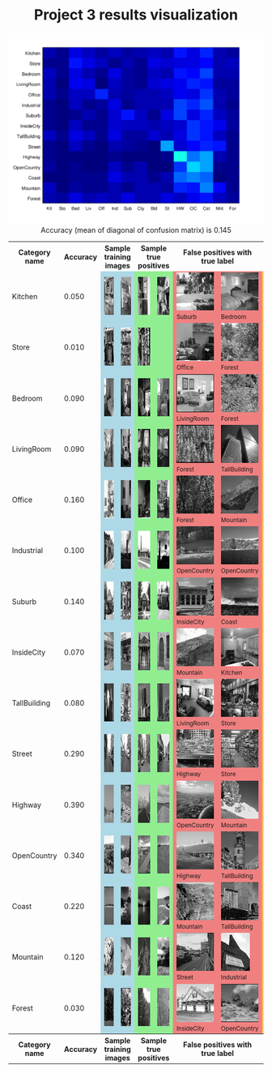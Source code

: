 <center>
<h1>Project 3 results visualization</h1>
<img src="confusion_matrix.png">

<br>
Accuracy (mean of diagonal of confusion matrix) is 0.145
<p>

<table border=0 cellpadding=4 cellspacing=1>
<tr>
<th>Category name</th>
<th>Accuracy</th>
<th colspan=2>Sample training images</th>
<th colspan=2>Sample true positives</th>
<th colspan=2>False positives with true label</th>
<th colspan=2>False negatives with wrong predicted label</th>
</tr>
<tr>
<td>Kitchen</td>
<td>0.050</td>
<td bgcolor=LightBlue><img src="thumbnails/Kitchen_image_0065.jpg" width=61 height=75></td>
<td bgcolor=LightBlue><img src="thumbnails/Kitchen_image_0112.jpg" width=100 height=75></td>
<td bgcolor=LightGreen><img src="thumbnails/Kitchen_image_0018.jpg" width=100 height=75></td>
<td bgcolor=LightGreen><img src="thumbnails/Kitchen_image_0128.jpg" width=115 height=75></td>
<td bgcolor=LightCoral><img src="thumbnails/Suburb_image_0088.jpg" width=113 height=75><br><small>Suburb</small></td>
<td bgcolor=LightCoral><img src="thumbnails/Bedroom_image_0144.jpg" width=100 height=75><br><small>Bedroom</small></td>
<td bgcolor=#FFBB55><img src="thumbnails/Kitchen_image_0182.jpg" width=100 height=75><br><small>Suburb</small></td>
<td bgcolor=#FFBB55><img src="thumbnails/Kitchen_image_0156.jpg" width=91 height=75><br><small>LivingRoom</small></td>
</tr>
<tr>
<td>Store</td>
<td>0.010</td>
<td bgcolor=LightBlue><img src="thumbnails/Store_image_0103.jpg" width=106 height=75></td>
<td bgcolor=LightBlue><img src="thumbnails/Store_image_0064.jpg" width=57 height=75></td>
<td bgcolor=LightGreen><img src="thumbnails/Store_image_0015.jpg" width=100 height=75></td>
<td bgcolor=LightGreen></td>
<td bgcolor=LightCoral><img src="thumbnails/Office_image_0074.jpg" width=109 height=75><br><small>Office</small></td>
<td bgcolor=LightCoral><img src="thumbnails/Forest_image_0088.jpg" width=75 height=75><br><small>Forest</small></td>
<td bgcolor=#FFBB55><img src="thumbnails/Store_image_0057.jpg" width=100 height=75><br><small>LivingRoom</small></td>
<td bgcolor=#FFBB55><img src="thumbnails/Store_image_0008.jpg" width=89 height=75><br><small>Forest</small></td>
</tr>
<tr>
<td>Bedroom</td>
<td>0.090</td>
<td bgcolor=LightBlue><img src="thumbnails/Bedroom_image_0032.jpg" width=101 height=75></td>
<td bgcolor=LightBlue><img src="thumbnails/Bedroom_image_0151.jpg" width=100 height=75></td>
<td bgcolor=LightGreen><img src="thumbnails/Bedroom_image_0054.jpg" width=100 height=75></td>
<td bgcolor=LightGreen><img src="thumbnails/Bedroom_image_0121.jpg" width=102 height=75></td>
<td bgcolor=LightCoral><img src="thumbnails/LivingRoom_image_0081.jpg" width=101 height=75><br><small>LivingRoom</small></td>
<td bgcolor=LightCoral><img src="thumbnails/Forest_image_0076.jpg" width=75 height=75><br><small>Forest</small></td>
<td bgcolor=#FFBB55><img src="thumbnails/Bedroom_image_0157.jpg" width=90 height=75><br><small>Coast</small></td>
<td bgcolor=#FFBB55><img src="thumbnails/Bedroom_image_0037.jpg" width=95 height=75><br><small>OpenCountry</small></td>
</tr>
<tr>
<td>LivingRoom</td>
<td>0.090</td>
<td bgcolor=LightBlue><img src="thumbnails/LivingRoom_image_0076.jpg" width=101 height=75></td>
<td bgcolor=LightBlue><img src="thumbnails/LivingRoom_image_0044.jpg" width=100 height=75></td>
<td bgcolor=LightGreen><img src="thumbnails/LivingRoom_image_0023.jpg" width=100 height=75></td>
<td bgcolor=LightGreen><img src="thumbnails/LivingRoom_image_0027.jpg" width=100 height=75></td>
<td bgcolor=LightCoral><img src="thumbnails/Forest_image_0001.jpg" width=75 height=75><br><small>Forest</small></td>
<td bgcolor=LightCoral><img src="thumbnails/TallBuilding_image_0100.jpg" width=75 height=75><br><small>TallBuilding</small></td>
<td bgcolor=#FFBB55><img src="thumbnails/LivingRoom_image_0131.jpg" width=94 height=75><br><small>Street</small></td>
<td bgcolor=#FFBB55><img src="thumbnails/LivingRoom_image_0094.jpg" width=64 height=75><br><small>Bedroom</small></td>
</tr>
<tr>
<td>Office</td>
<td>0.160</td>
<td bgcolor=LightBlue><img src="thumbnails/Office_image_0049.jpg" width=103 height=75></td>
<td bgcolor=LightBlue><img src="thumbnails/Office_image_0149.jpg" width=108 height=75></td>
<td bgcolor=LightGreen><img src="thumbnails/Office_image_0023.jpg" width=90 height=75></td>
<td bgcolor=LightGreen><img src="thumbnails/Office_image_0075.jpg" width=103 height=75></td>
<td bgcolor=LightCoral><img src="thumbnails/Forest_image_0012.jpg" width=75 height=75><br><small>Forest</small></td>
<td bgcolor=LightCoral><img src="thumbnails/Mountain_image_0031.jpg" width=75 height=75><br><small>Mountain</small></td>
<td bgcolor=#FFBB55><img src="thumbnails/Office_image_0001.jpg" width=101 height=75><br><small>Coast</small></td>
<td bgcolor=#FFBB55><img src="thumbnails/Office_image_0103.jpg" width=104 height=75><br><small>OpenCountry</small></td>
</tr>
<tr>
<td>Industrial</td>
<td>0.100</td>
<td bgcolor=LightBlue><img src="thumbnails/Industrial_image_0265.jpg" width=103 height=75></td>
<td bgcolor=LightBlue><img src="thumbnails/Industrial_image_0004.jpg" width=117 height=75></td>
<td bgcolor=LightGreen><img src="thumbnails/Industrial_image_0027.jpg" width=92 height=75></td>
<td bgcolor=LightGreen><img src="thumbnails/Industrial_image_0125.jpg" width=46 height=75></td>
<td bgcolor=LightCoral><img src="thumbnails/OpenCountry_image_0044.jpg" width=75 height=75><br><small>OpenCountry</small></td>
<td bgcolor=LightCoral><img src="thumbnails/OpenCountry_image_0115.jpg" width=75 height=75><br><small>OpenCountry</small></td>
<td bgcolor=#FFBB55><img src="thumbnails/Industrial_image_0047.jpg" width=100 height=75><br><small>Highway</small></td>
<td bgcolor=#FFBB55><img src="thumbnails/Industrial_image_0115.jpg" width=94 height=75><br><small>Coast</small></td>
</tr>
<tr>
<td>Suburb</td>
<td>0.140</td>
<td bgcolor=LightBlue><img src="thumbnails/Suburb_image_0016.jpg" width=113 height=75></td>
<td bgcolor=LightBlue><img src="thumbnails/Suburb_image_0207.jpg" width=113 height=75></td>
<td bgcolor=LightGreen><img src="thumbnails/Suburb_image_0119.jpg" width=113 height=75></td>
<td bgcolor=LightGreen><img src="thumbnails/Suburb_image_0023.jpg" width=113 height=75></td>
<td bgcolor=LightCoral><img src="thumbnails/InsideCity_image_0039.jpg" width=75 height=75><br><small>InsideCity</small></td>
<td bgcolor=LightCoral><img src="thumbnails/Coast_image_0024.jpg" width=75 height=75><br><small>Coast</small></td>
<td bgcolor=#FFBB55><img src="thumbnails/Suburb_image_0053.jpg" width=113 height=75><br><small>Highway</small></td>
<td bgcolor=#FFBB55><img src="thumbnails/Suburb_image_0065.jpg" width=113 height=75><br><small>Coast</small></td>
</tr>
<tr>
<td>InsideCity</td>
<td>0.070</td>
<td bgcolor=LightBlue><img src="thumbnails/InsideCity_image_0155.jpg" width=75 height=75></td>
<td bgcolor=LightBlue><img src="thumbnails/InsideCity_image_0115.jpg" width=75 height=75></td>
<td bgcolor=LightGreen><img src="thumbnails/InsideCity_image_0004.jpg" width=75 height=75></td>
<td bgcolor=LightGreen><img src="thumbnails/InsideCity_image_0059.jpg" width=75 height=75></td>
<td bgcolor=LightCoral><img src="thumbnails/Mountain_image_0082.jpg" width=75 height=75><br><small>Mountain</small></td>
<td bgcolor=LightCoral><img src="thumbnails/Kitchen_image_0135.jpg" width=100 height=75><br><small>Kitchen</small></td>
<td bgcolor=#FFBB55><img src="thumbnails/InsideCity_image_0039.jpg" width=75 height=75><br><small>Suburb</small></td>
<td bgcolor=#FFBB55><img src="thumbnails/InsideCity_image_0131.jpg" width=75 height=75><br><small>Coast</small></td>
</tr>
<tr>
<td>TallBuilding</td>
<td>0.080</td>
<td bgcolor=LightBlue><img src="thumbnails/TallBuilding_image_0320.jpg" width=75 height=75></td>
<td bgcolor=LightBlue><img src="thumbnails/TallBuilding_image_0251.jpg" width=75 height=75></td>
<td bgcolor=LightGreen><img src="thumbnails/TallBuilding_image_0115.jpg" width=75 height=75></td>
<td bgcolor=LightGreen><img src="thumbnails/TallBuilding_image_0117.jpg" width=75 height=75></td>
<td bgcolor=LightCoral><img src="thumbnails/LivingRoom_image_0066.jpg" width=101 height=75><br><small>LivingRoom</small></td>
<td bgcolor=LightCoral><img src="thumbnails/Store_image_0013.jpg" width=131 height=75><br><small>Store</small></td>
<td bgcolor=#FFBB55><img src="thumbnails/TallBuilding_image_0036.jpg" width=75 height=75><br><small>Kitchen</small></td>
<td bgcolor=#FFBB55><img src="thumbnails/TallBuilding_image_0122.jpg" width=75 height=75><br><small>OpenCountry</small></td>
</tr>
<tr>
<td>Street</td>
<td>0.290</td>
<td bgcolor=LightBlue><img src="thumbnails/Street_image_0183.jpg" width=75 height=75></td>
<td bgcolor=LightBlue><img src="thumbnails/Street_image_0160.jpg" width=75 height=75></td>
<td bgcolor=LightGreen><img src="thumbnails/Street_image_0007.jpg" width=75 height=75></td>
<td bgcolor=LightGreen><img src="thumbnails/Street_image_0048.jpg" width=75 height=75></td>
<td bgcolor=LightCoral><img src="thumbnails/Highway_image_0029.jpg" width=75 height=75><br><small>Highway</small></td>
<td bgcolor=LightCoral><img src="thumbnails/Store_image_0070.jpg" width=101 height=75><br><small>Store</small></td>
<td bgcolor=#FFBB55><img src="thumbnails/Street_image_0056.jpg" width=75 height=75><br><small>OpenCountry</small></td>
<td bgcolor=#FFBB55><img src="thumbnails/Street_image_0018.jpg" width=75 height=75><br><small>Mountain</small></td>
</tr>
<tr>
<td>Highway</td>
<td>0.390</td>
<td bgcolor=LightBlue><img src="thumbnails/Highway_image_0152.jpg" width=75 height=75></td>
<td bgcolor=LightBlue><img src="thumbnails/Highway_image_0254.jpg" width=75 height=75></td>
<td bgcolor=LightGreen><img src="thumbnails/Highway_image_0123.jpg" width=75 height=75></td>
<td bgcolor=LightGreen><img src="thumbnails/Highway_image_0133.jpg" width=75 height=75></td>
<td bgcolor=LightCoral><img src="thumbnails/OpenCountry_image_0013.jpg" width=75 height=75><br><small>OpenCountry</small></td>
<td bgcolor=LightCoral><img src="thumbnails/Mountain_image_0107.jpg" width=75 height=75><br><small>Mountain</small></td>
<td bgcolor=#FFBB55><img src="thumbnails/Highway_image_0041.jpg" width=75 height=75><br><small>Coast</small></td>
<td bgcolor=#FFBB55><img src="thumbnails/Highway_image_0005.jpg" width=75 height=75><br><small>Coast</small></td>
</tr>
<tr>
<td>OpenCountry</td>
<td>0.340</td>
<td bgcolor=LightBlue><img src="thumbnails/OpenCountry_image_0390.jpg" width=75 height=75></td>
<td bgcolor=LightBlue><img src="thumbnails/OpenCountry_image_0168.jpg" width=75 height=75></td>
<td bgcolor=LightGreen><img src="thumbnails/OpenCountry_image_0034.jpg" width=75 height=75></td>
<td bgcolor=LightGreen><img src="thumbnails/OpenCountry_image_0073.jpg" width=75 height=75></td>
<td bgcolor=LightCoral><img src="thumbnails/Highway_image_0141.jpg" width=75 height=75><br><small>Highway</small></td>
<td bgcolor=LightCoral><img src="thumbnails/TallBuilding_image_0131.jpg" width=75 height=75><br><small>TallBuilding</small></td>
<td bgcolor=#FFBB55><img src="thumbnails/OpenCountry_image_0079.jpg" width=75 height=75><br><small>Coast</small></td>
<td bgcolor=#FFBB55><img src="thumbnails/OpenCountry_image_0098.jpg" width=75 height=75><br><small>Industrial</small></td>
</tr>
<tr>
<td>Coast</td>
<td>0.220</td>
<td bgcolor=LightBlue><img src="thumbnails/Coast_image_0015.jpg" width=75 height=75></td>
<td bgcolor=LightBlue><img src="thumbnails/Coast_image_0120.jpg" width=75 height=75></td>
<td bgcolor=LightGreen><img src="thumbnails/Coast_image_0126.jpg" width=75 height=75></td>
<td bgcolor=LightGreen><img src="thumbnails/Coast_image_0057.jpg" width=75 height=75></td>
<td bgcolor=LightCoral><img src="thumbnails/Mountain_image_0100.jpg" width=75 height=75><br><small>Mountain</small></td>
<td bgcolor=LightCoral><img src="thumbnails/TallBuilding_image_0057.jpg" width=75 height=75><br><small>TallBuilding</small></td>
<td bgcolor=#FFBB55><img src="thumbnails/Coast_image_0115.jpg" width=75 height=75><br><small>OpenCountry</small></td>
<td bgcolor=#FFBB55><img src="thumbnails/Coast_image_0093.jpg" width=75 height=75><br><small>Industrial</small></td>
</tr>
<tr>
<td>Mountain</td>
<td>0.120</td>
<td bgcolor=LightBlue><img src="thumbnails/Mountain_image_0263.jpg" width=75 height=75></td>
<td bgcolor=LightBlue><img src="thumbnails/Mountain_image_0099.jpg" width=75 height=75></td>
<td bgcolor=LightGreen><img src="thumbnails/Mountain_image_0017.jpg" width=75 height=75></td>
<td bgcolor=LightGreen><img src="thumbnails/Mountain_image_0085.jpg" width=75 height=75></td>
<td bgcolor=LightCoral><img src="thumbnails/Street_image_0016.jpg" width=75 height=75><br><small>Street</small></td>
<td bgcolor=LightCoral><img src="thumbnails/Industrial_image_0091.jpg" width=57 height=75><br><small>Industrial</small></td>
<td bgcolor=#FFBB55><img src="thumbnails/Mountain_image_0072.jpg" width=75 height=75><br><small>OpenCountry</small></td>
<td bgcolor=#FFBB55><img src="thumbnails/Mountain_image_0100.jpg" width=75 height=75><br><small>Coast</small></td>
</tr>
<tr>
<td>Forest</td>
<td>0.030</td>
<td bgcolor=LightBlue><img src="thumbnails/Forest_image_0205.jpg" width=75 height=75></td>
<td bgcolor=LightBlue><img src="thumbnails/Forest_image_0184.jpg" width=75 height=75></td>
<td bgcolor=LightGreen><img src="thumbnails/Forest_image_0091.jpg" width=75 height=75></td>
<td bgcolor=LightGreen><img src="thumbnails/Forest_image_0059.jpg" width=75 height=75></td>
<td bgcolor=LightCoral><img src="thumbnails/InsideCity_image_0134.jpg" width=75 height=75><br><small>InsideCity</small></td>
<td bgcolor=LightCoral><img src="thumbnails/OpenCountry_image_0004.jpg" width=75 height=75><br><small>OpenCountry</small></td>
<td bgcolor=#FFBB55><img src="thumbnails/Forest_image_0062.jpg" width=75 height=75><br><small>Street</small></td>
<td bgcolor=#FFBB55><img src="thumbnails/Forest_image_0035.jpg" width=75 height=75><br><small>Kitchen</small></td>
</tr>
<tr>
<th>Category name</th>
<th>Accuracy</th>
<th colspan=2>Sample training images</th>
<th colspan=2>Sample true positives</th>
<th colspan=2>False positives with true label</th>
<th colspan=2>False negatives with wrong predicted label</th>
</tr>
</table>
</center>


